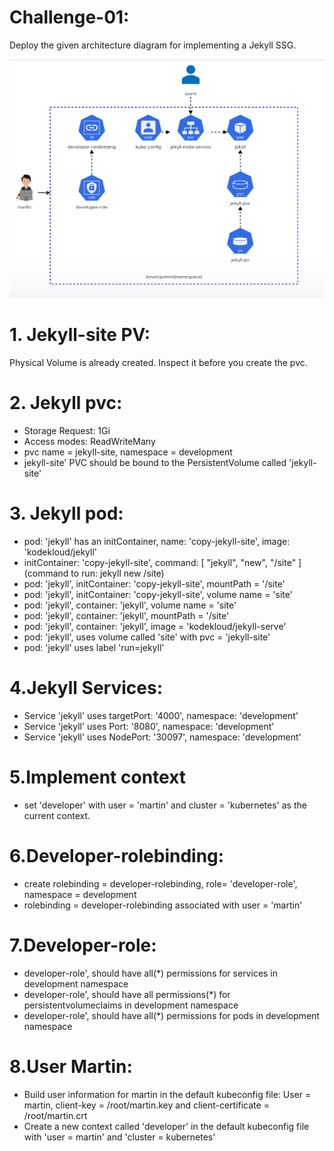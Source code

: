 # Challenge-01:

  Deploy the given architecture diagram for implementing a Jekyll SSG.

  <img src="../challenge-01.png" alt="">
  
# 1. Jekyll-site PV: 
  Physical Volume is already created. Inspect it before you create the pvc.

# 2. Jekyll  pvc: 
- Storage Request: 1Gi
- Access modes: ReadWriteMany
- pvc name = jekyll-site, namespace = development
- jekyll-site' PVC should be bound to the PersistentVolume called 'jekyll-site'

# 3. Jekyll pod:

- pod: 'jekyll' has an initContainer, name: 'copy-jekyll-site', image: 'kodekloud/jekyll'
- initContainer: 'copy-jekyll-site', command: [ "jekyll", "new", "/site" ] (command to run: jekyll new /site)
- pod: 'jekyll', initContainer: 'copy-jekyll-site', mountPath = '/site'
- pod: 'jekyll', initContainer: 'copy-jekyll-site', volume name = 'site'
- pod: 'jekyll', container: 'jekyll', volume name = 'site'
- pod: 'jekyll', container: 'jekyll', mountPath = '/site'
- pod: 'jekyll', container: 'jekyll', image = 'kodekloud/jekyll-serve'
- pod: 'jekyll', uses volume called 'site' with pvc = 'jekyll-site'
- pod: 'jekyll' uses label 'run=jekyll'

# 4.Jekyll  Services:

- Service 'jekyll' uses targetPort: '4000', namespace: 'development'
- Service 'jekyll' uses Port: '8080', namespace: 'development'
- Service 'jekyll' uses NodePort: '30097', namespace: 'development'

# 5.Implement context 
- set 'developer' with user = 'martin' and cluster = 'kubernetes' as the current context.

# 6.Developer-rolebinding:
- create rolebinding = developer-rolebinding, role= 'developer-role', namespace = development
- rolebinding = developer-rolebinding associated with user = 'martin'

# 7.Developer-role: 
- developer-role', should have all(*) permissions for services in development namespace
- developer-role', should have all permissions(*) for persistentvolumeclaims in development namespace
- developer-role', should have all(*) permissions for pods in development namespace

# 8.User Martin:
- Build user information for martin in the default kubeconfig file: User = martin, client-key = /root/martin.key and client-certificate = /root/martin.crt
- Create a new context called 'developer' in the default kubeconfig file with 'user = martin' and 'cluster = kubernetes'
